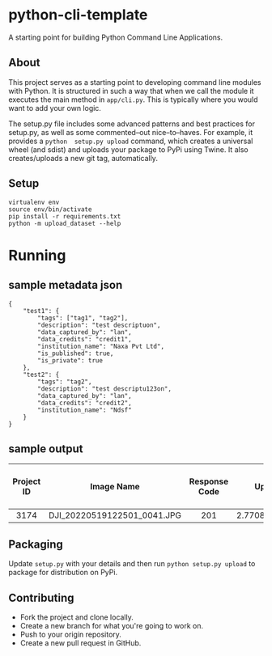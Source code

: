 # python-cli-template

A starting point for building Python Command Line Applications.

## About 

This project serves as a starting point to developing command line modules with Python. It is structured in such a way that 
when we call the module it executes the main method in `app/cli.py`. This is typically where you would want to add 
your own logic.

The setup.py file includes some advanced patterns and best 
practices for setup.py, as well as some commented–out nice–to–haves. For example, it provides a `python 
setup.py upload` command, which creates a universal wheel (and sdist) and uploads your package to PyPi using Twine. 
It also creates/uploads a new git tag, automatically.

## Setup

```
virtualenv env
source env/bin/activate
pip install -r requirements.txt
python -m upload_dataset --help
```

# Running

## sample metadata json
```
{
    "test1": {
        "tags": ["tag1", "tag2"],
        "description": "test descriptuon",
        "data_captured_by": "lan",
        "data_credits": "credit1",
        "institution_name": "Naxa Pvt Ltd",
        "is_published": true,
        "is_private": true
    },
    "test2": {
        "tags": "tag2",
        "description": "test descriptu123on",
        "data_captured_by": "lan",
        "data_credits": "credit2",
        "institution_name": "Ndsf"
    }
}
```
## sample output
| **Project ID** |        **Image Name**       | **Response Code** |  **Upload Time**  | **Image Size** | **Is Image in API?** | **Image URL** |
|:--------------:|:---------------------------:|:-----------------:|:-----------------:|----------------|----------------------|---------------|
|      3174      | DJI_20220519122501_0041.JPG |        201        | 2.770872116088867 | 22500587       | True                 | (sample_url)  |


## Packaging 

Update `setup.py` with your details and then run `python setup.py upload` to package for distribution on PyPi.

## Contributing

- Fork the project and clone locally.
- Create a new branch for what you're going to work on.
- Push to your origin repository.
- Create a new pull request in GitHub.
